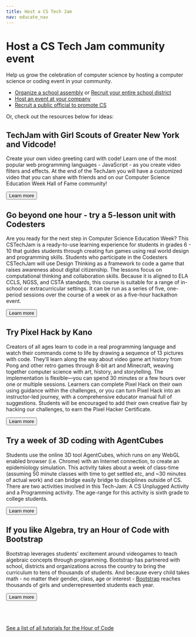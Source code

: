 ```yaml
---
title: Host a CS Tech Jam
nav: educate_nav
---
```


# Host a CS Tech Jam community event

Help us grow the celebration of computer science by hosting a computer science or coding event in your community. 

- [Organize a school assembly](https://hourofcode.com/us/how-to/events) or [Recruit your entire school district](https://hourofcode.com/us/how-to/districts)
- [Host an event at your company](https://hourofcode.com/us/how-to/companies)
- [Recruit a public official to promote CS](https://hourofcode.com/us/how-to/public-officials)

Or, check out the resources below for ideas:


## TechJam with Girl Scouts of Greater New York and Vidcode!
Create your own video greeting card with code!  Learn one of the most popular web programming languages - JavaScript - as you create video filters and effects.  At the end of the TechJam you will have a customized video that you can share with friends and on our Computer Science Education Week Hall of Fame community!

[<button>Learn more</button>](https://app.vidcode.io/hourofcode/gs)


## Go beyond one hour - try a 5-lesson unit with Codesters
Are you ready for the next step in Computer Science Education Week? This CSTechJam is a ready-to-use learning experience for students in grades 6 - 10 that guides students through creating fun games using real world design and programming skills. Students who participate in the Codesters CSTechJam will use Design Thinking as a framework to code a game that raises awareness about digital citizenship. The lessons focus on computational thinking and collaboration skills. Because it is aligned to ELA CCLS, NGSS, and CSTA standards, this course is suitable for a range of in-school or extracurricular settings. It can be run as a series of five, one-period sessions over the course of a week or as a five-hour hackathon event. 

[<button>Learn more</button>](https://www.codesters.com/techjam/)

## Try Pixel Hack by Kano

Creators of all ages learn to code in a real programming language and watch their commands come to life by drawing a sequence of 13 pictures with code. They’ll learn along the way about video game art history from Pong and other retro games through 8-bit art and Minecraft, weaving together computer science with art, history, and storytelling. The implementation is flexible––you can spend 30 minutes or a few hours over one or multiple sessions. Learners can complete Pixel Hack on their own using guidance within the challenges, or you can turn Pixel Hack into an instructor-led journey, with a comprehensive educator manual full of suggestions. Students will be encouraged to add their own creative flair by hacking our challenges, to earn the Pixel Hacker Certificate.

[<button>Learn more</button>](http://art.kano.me/challenges/pixelhack/)

## Try a week of 3D coding with AgentCubes
Students use the online 3D tool AgentCubes, which runs on any WebGL enabled browser (i.e. Chrome) with an Internet connection, to create an epidemiology simulation. This activity takes about a week of class-time (assuming 50 minute classes with time to get settled etc, and ~30 minutes of actual work) and can bridge easily bridge to disciplines outside of CS.  There are two activities involved in this Tech-Jam: A CS Unplugged Activity and a Programming activity. The age-range for this activity is sixth grade to college students.

[<button>Learn more</button>](http://sgd.cs.colorado.edu/wiki/CS_Ed_Week_Tech-Jam_2015:_Epidemiology_Activity)

## If you like Algebra, try an Hour of Code with Bootstrap
Bootstrap leverages students' excitement around videogames to teach algebraic concepts through programming. Bootstrap has partnered with school, districts and organizations across the country to bring the curriculum to tens of thousands of students. And because every child takes math - no matter their gender, class, age or interest - [Bootstrap](http://www.bootstrapworld.org) reaches thousands of girls and underrepresented students each year.

[<button>Learn more</button>](http://www.bootstrapworld.org/materials/fall2015/HourOfCode/)




<br/><br/><br/>
[See a list of all tutorials for the Hour of Code](/educate/allhourofcode)

